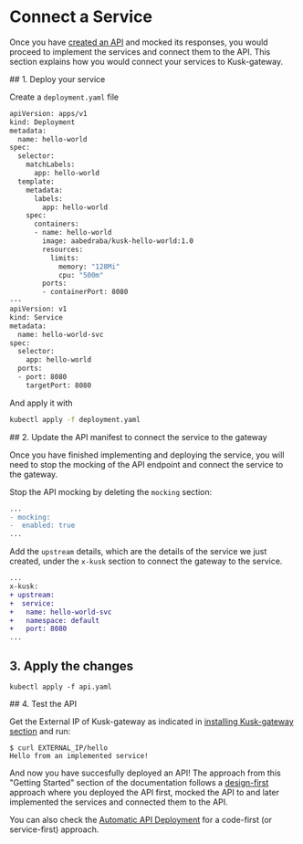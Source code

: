 # Connect a Service

Once you have [created an API](deploy-an-api.md) and mocked its responses, you would proceed to implement the services and connect them to the API. 
This section explains how you would connect your services to Kusk-gateway. 

## 1. Deploy your service

Create a `deployment.yaml` file

```sh 
apiVersion: apps/v1
kind: Deployment
metadata:
  name: hello-world
spec:
  selector:
    matchLabels:
      app: hello-world
  template:
    metadata:
      labels:
        app: hello-world
    spec:
      containers:
      - name: hello-world
        image: aabedraba/kusk-hello-world:1.0
        resources:
          limits:
            memory: "128Mi"
            cpu: "500m"
        ports:
        - containerPort: 8080
---
apiVersion: v1
kind: Service
metadata:
  name: hello-world-svc
spec:
  selector:
    app: hello-world
  ports:
  - port: 8080
    targetPort: 8080
```

And apply it with 

```sh
kubectl apply -f deployment.yaml
```

## 2. Update the API manifest to connect the service to the gateway

Once you have finished implementing and deploying the service, you will need to stop the mocking of the API endpoint and connect the service to the gateway. 

Stop the API mocking by deleting the `mocking` section: 

```diff
...
- mocking: 
-  enabled: true
...
```

Add the `upstream` details, which are the details of the service we just created, under the `x-kusk` section to connect the gateway to the service. 

```diff
...
x-kusk:
+ upstream:
+  service:
+   name: hello-world-svc
+   namespace: default
+   port: 8080
...
```

## 3. Apply the changes

```
kubectl apply -f api.yaml
```

## 4. Test the API

Get the External IP of Kusk-gateway as indicated in [installing Kusk-gateway section](../installation/#2-get-the-gateways-external-ip) and run:

```
$ curl EXTERNAL_IP/hello
Hello from an implemented service!
```

And now you have succesfully deployed an API! The approach from this "Getting Started" section of the documentation follows a [design-first](https://kubeshop.io/blog/from-design-first-to-automated-deployment-with-openapi) approach where you deployed the API first, mocked the API to and later implemented the services and connected them to the API.

You can also check the [Automatic API Deployment](reference/automatic-api-deployment.md) for a code-first (or service-first) approach. 